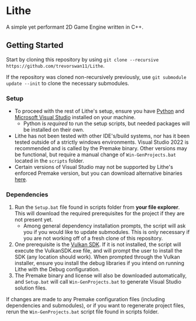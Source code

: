 # Lithe
A simple yet performant 2D Game Engine written in C++.

## Getting Started
Start by cloning this repository by using `git clone --recursive https://github.com/trevorswan11/Lithe`.

If the repository was cloned non-recursively previously, use `git submodule update --init` to clone the necessary submodules.

### Setup
- To proceed with the rest of Lithe's setup, ensure you have [Python](https://www.python.org/downloads/) and [Microsoft Visual Studio](https://visualstudio.microsoft.com/) installed on your machine. 
    - Python is *required* to run the setup scripts, but needed packages will be installed on their own. 
- Lithe has not been tested with other IDE's/build systems, nor has it been tested outside of a strictly windows environments. Visual Studio 2022 is recommended and is called by the Premake binary. Other versions may be functional, but require a manual change of `Win-GenProjects.bat` located in the `scripts` folder. 
- Certain versions of Visual Studio may not be supported by Lithe's enforced Premake version, but you can download alternative binaries [here](https://github.com/premake/premake-core/releases/). 

### Dependencies
1. Run the `Setup.bat` file found in scripts folder from **your file explorer**. This will download the required prerequisites for the project if they are not present yet.
    - Among general dependency installation prompts, the script will ask you if you would like to update submodules. This is only necessary if you are not working off of a fresh clone of this repository.
2. One prerequisite is the [Vulkan SDK](https://vulkan.lunarg.com/). If it is not installed, the script will execute the VulkanSDK.exe file, and will prompt the user to install the SDK (any location should work). When prompted through the Vulkan installer, ensure you install the debug libraries if you intend on running Lithe with the Debug configuration.
3. The Premake binary and license will also be downloaded automatically, and `Setup.bat` will call `Win-GenProjects.bat` to generate Visual Studio solution files.

If changes are made to any Premake configuration files (including dependencies and submodules), or if you want to regenerate project files, rerun the `Win-GenProjects.bat` script file found in scripts folder.
